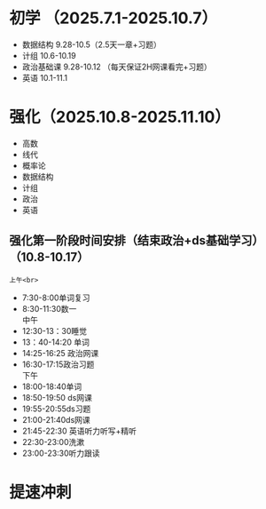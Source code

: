 # 初学 （2025.7.1-2025.10.7）
* 数据结构 9.28-10.5（2.5天一章+习题）
* 计组 10.6-10.19
* 政治基础课 9.28-10.12 （每天保证2H网课看完+习题）
* 英语 10.1-11.1

# 强化（2025.10.8-2025.11.10）
* 高数 
* 线代 
* 概率论 
* 数据结构
* 计组
* 政治
* 英语

## 强化第一阶段时间安排（结束政治+ds基础学习）（10.8-10.17）<br>
	上午<br>
* 7:30-8:00单词复习
* 8:30-11:30数一<br>
	中午<br>
* 12:30-13：30睡觉
* 13：40-14:20 单词
* 14:25-16:25 政治网课
* 16:30-17:15政治习题<br>
	下午<br>
* 18:00-18:40单词
* 18:50-19:50 ds网课
* 19:55-20:55ds习题
* 21:00-21:40ds网课
* 21:45-22:30 英语听力听写+精听
* 22:30-23:00洗漱
* 23:00-23:30听力跟读


# 提速冲刺
